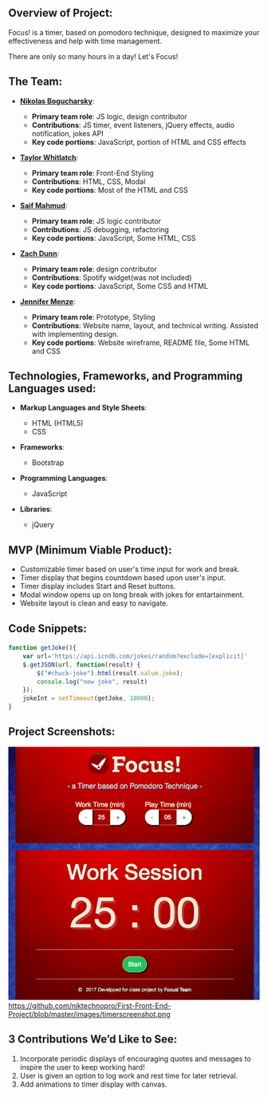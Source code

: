 ## Overview of Project:
Focus! is a timer, based on pomodoro technique,  designed to maximize your effectiveness and help with time management. 

There are only so many hours in a day! Let's Focus! 

## The Team:
* **[Nikolas Bogucharsky](https://github.com/niktechnopro)**: 
	* **Primary team role**: JS logic, design contributor
  	* **Contributions**:  JS timer, event listeners, jQuery effects, audio notification, jokes API 
  	* **Key code portions**: JavaScript, portion of HTML and CSS effects

* **[Taylor Whitlatch](https://github.com/TaylorWhitlatch)**: 
	* **Primary team role**: Front-End Styling
  	* **Contributions**:  HTML, CSS, Modal 
  	* **Key code portions**: Most of the HTML and CSS

* **[Saif Mahmud](https://github.com/saiftg)**:
	* **Primary team role**: JS logic contributor
  	* **Contributions**:  JS debugging, refactoring
  	* **Key code portions**: JavaScript, Some HTML, CSS 

* **[Zach Dunn](https://github.com/ZachDunn8)**: 
	* **Primary team role**: design contributor
  	* **Contributions**:  Spotify widget(was not included)
  	* **Key code portions**: JavaScript, Some CSS and HTML

* **[Jennifer Menze](https://github.com/jamenze)**: 
  	* **Primary team role**: Prototype, Styling
  	* **Contributions**:  Website name, layout, and technical writing. Assisted with implementing design.
  	* **Key code portions**: Website wireframe, README file, Some HTML and CSS


## Technologies, Frameworks, and Programming Languages used:
* **Markup Languages and Style Sheets**:
    * HTML (HTML5)
    * CSS

* **Frameworks**:
    * Bootstrap
    
* **Programming Languages**:
	* JavaScript
    
* **Libraries**:
    * jQuery



## MVP (Minimum Viable Product):
* Customizable timer based on user's time input for work and break.
* Timer display that begins countdown based upon user's input.
* Timer display includes Start and Reset buttons.
* Modal window opens up on long break with jokes for entartainment.
* Website layout is clean and easy to navigate.


## Code Snippets:
```javascript
function getJoke(){
    var url='https://api.icndb.com/jokes/random?exclude=[explicit]'
    $.getJSON(url, function(result) {
        $("#chuck-joke").html(result.value.joke);
        console.log("new joke", result)
    });
    jokeInt = setTimeout(getJoke, 10000); 
}
```

## Project Screenshots:
![alt text](/images/timerscreenshot.png "project screenshot")
https://github.com/niktechnopro/First-Front-End-Project/blob/master/images/timerscreenshot.png

## 3 Contributions We’d Like to See:
1. Incorporate periodic displays of encouraging quotes and messages to inspire the user to keep working hard!
2. User is given an option to log work and rest time for later retrieval.
3. Add animations to timer display with canvas.

